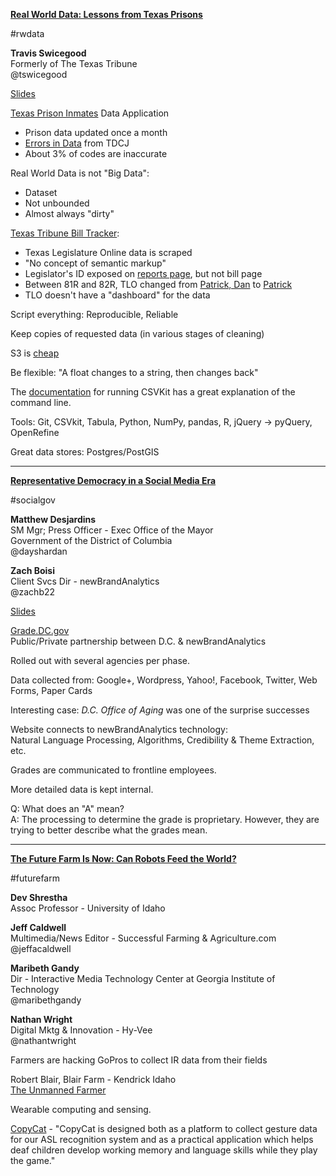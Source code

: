[**Real World Data: Lessons from Texas Prisons**](http://schedule.sxsw.com/2014/events/event_IAP26142)

\#rwdata

**Travis Swicegood**  
Formerly of The Texas Tribune  
@tswicegood

[Slides](http://tswicegood.github.io/real-world-data)

[Texas Prison Inmates](http://www.texastribune.org/library/data/texas-prisons/) Data Application

- Prison data updated once a month
- [Errors in Data](http://www.texastribune.org/2013/07/30/prisoner-database-back-online/) from TDCJ
- About 3% of codes are inaccurate

Real World Data is not "Big Data":

- Dataset
- Not unbounded
- Almost always "dirty"

[Texas Tribune Bill Tracker](http://www.texastribune.org/session/83R/bills/):

- Texas Legislature Online data is scraped
- "No concept of semantic markup"
- Legislator's ID exposed on [reports page](http://www.legis.state.tx.us/reports/report.aspx?ID=author&LegSess=83R&Code=A2100), but not bill page
- Between 81R and 82R, TLO changed from [Patrick, Dan](http://www.legis.state.tx.us/reports/report.aspx?LegSess=81R&ID=author&Code=A1430) to [Patrick](http://www.legis.state.tx.us/reports/report.aspx?LegSess=82R&ID=author&Code=A1430)
- TLO doesn't have a "dashboard" for the data

Script everything: Reproducible, Reliable

Keep copies of requested data (in various stages of cleaning)

S3 is [cheap](http://aws.amazon.com/s3/pricing/effective-april-2014/)

Be flexible: "A float changes to a string, then changes back"

The [documentation](http://csvkit.readthedocs.org/) for running CSVKit has a great explanation of the command line.

Tools: Git, CSVkit, Tabula, Python, NumPy, pandas, R, jQuery -> pyQuery, OpenRefine

Great data stores: Postgres/PostGIS

---------

[**Representative Democracy in a Social Media Era**](http://schedule.sxsw.com/2014/events/event_IAP24468)

\#socialgov

**Matthew Desjardins**  
SM Mgr; Press Officer - Exec Office of the Mayor  
Government of the District of Columbia  
@dayshardan

**Zach Boisi**  
Client Svcs Dir - newBrandAnalytics  
@zachb22

[Slides](https://db.tt/xBYkkg82)

[Grade.DC.gov](http://grade.dc.gov)  
Public/Private partnership between D.C. & newBrandAnalytics

Rolled out with several agencies per phase.

Data collected from: Google+, Wordpress, Yahoo!, Facebook, Twitter, Web Forms, Paper Cards

Interesting case: *D.C. Office of Aging* was one of the surprise successes

Website connects to newBrandAnalytics technology:  
Natural Language Processing, Algorithms, Credibility & Theme Extraction, etc.

Grades are communicated to frontline employees.

More detailed data is kept internal.

Q: What does an "A" mean?  
A: The processing to determine the grade is proprietary.  However, they are trying to better describe what the grades mean.

---------

[**The Future Farm Is Now: Can Robots Feed the World?**](http://schedule.sxsw.com/2014/events/event_IAP20078)

\#futurefarm

**Dev Shrestha**  
Assoc Professor - University of Idaho

**Jeff Caldwell**  
Multimedia/News Editor  - Successful Farming & Agriculture.com  
@jeffacaldwell

**Maribeth Gandy**  
Dir - Interactive Media Technology Center at Georgia Institute of Technology  
@maribethgandy

**Nathan Wright**  
Digital Mktg & Innovation - Hy-Vee  
@nathantwright

Farmers are hacking GoPros to collect IR data from their fields

Robert Blair, Blair Farm - Kendrick Idaho  
[The Unmanned Farmer](http://theunmannedfarmer.blogspot.com)

Wearable computing and sensing.

[CopyCat](http://www.cats.gatech.edu/research) - "CopyCat is designed both as a platform to collect gesture data for our ASL recognition system and as a practical application which helps deaf children develop working memory and language skills while they play the game."
